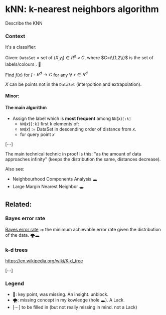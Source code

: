 # kNN: k-nearest neighbors algorithm
Describe the KNN

### Context
It's a classifier:

Given: `DataSet` = set of $(X_,y_i) \in R^d\times C$, where $C=\\{1,2\\}$ is the set of labels/colours . 🔑

Find $f(x)$ for $f: R^d\rightarrow C$ for any ∀ $x\in R^d$

$X$ can be points not in the `DataSet` (interpoltion and extrapolation).

#### Minor:


#### The main algorithm
* Assign the label which is **most frequent** among `NN`(x)`[:k]`
   * `NN`$(x)$`[:k]` first k elements of: <!--is the k training samples nearest to that query point.-->
   * `NN`$(x)$ := DataSet in descending order of distance from $x$. <!--: dist(X_`NN[1]`,x) $\le$ dist(X_`NN[2]`, x) $\le$ ...-->
   * for query point $x$

[⋯]


The main technical technic in proof is this: "as the amount of data approaches infinity" (keeps the distribution the same, distances decrease).

Also see:
* Neighbourhood Components Analysis 🕳
* Large Margin Nearest Neighbor 🕳

## Related:

###  Bayes error rate
[Bayes error rate](https://en.wikipedia.org/wiki/Bayes_error_rate) := the minimum achievable error rate given the distribution of the data. 🌪🕳

### k-d trees
https://en.wikipedia.org/wiki/K-d_tree

[⋯]

### Legend
* 🔑: key point, was missing. An insight. unblock.
* 🌪: missing concept in my kowledge (hole 🕳). A Lack.
* [⋯] to be filled in (but not really missing in mind. not a Lack)
